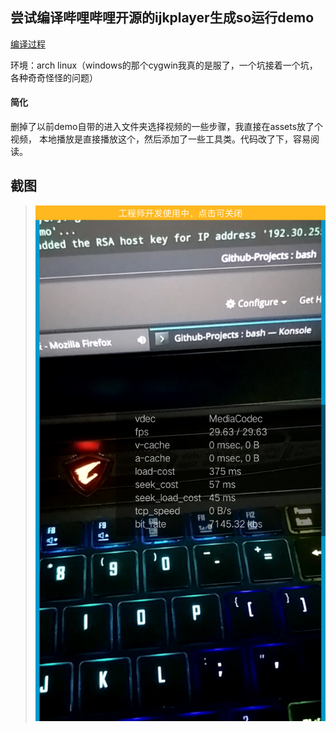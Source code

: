 ## 尝试编译哔哩哔哩开源的ijkplayer生成so运行demo

[编译过程](http://www.jianshu.com/p/47232b5bf1e9)

环境：arch linux（windows的那个cygwin我真的是服了，一个坑接着一个坑，各种奇奇怪怪的问题）

#### 简化
删掉了以前demo自带的进入文件夹选择视频的一些步骤，我直接在assets放了个视频，
本地播放是直接播放这个，然后添加了一些工具类。代码改了下，容易阅读。

## 截图

>![image](https://github.com/Marlborn/ijkplayer-demo/blob/master/screenshort/screenshot.jpg)
